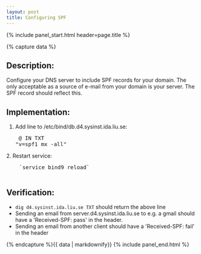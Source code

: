 ```yaml
---
layout: post
title: Configuring SPF
---
```


{% include panel_start.html header=page.title %}

{% capture data %}
## Description:
  Configure your DNS server to include SPF records for your domain.
  The only acceptable as a source of e-mail from your domain is your server.
  The SPF record should reflect this.

## Implementation:
1. Add line to /etc/bind/db.d4.sysinst.ida.liu.se:<pre>
    @        IN     TXT     "v=spf1 mx -all"
  </pre>
2. Restart service:<pre>
    `service bind9 reload`
  </pre>

## Verification:
* `dig d4.sysinst.ida.liu.se TXT` should return the above line
* Sending an email from server.d4.sysinst.ida.liu.se to e.g. a gmail should
    have a 'Received-SPF: pass' in the header.
* Sending an email from another client should have a 'Received-SPF: fail' in the
    header

{% endcapture %}{{ data | markdownify}}
{% include panel_end.html %}
